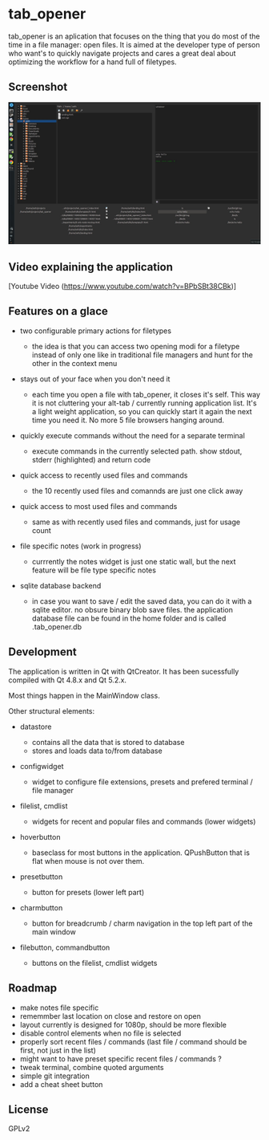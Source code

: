 tab\_opener
==========

tab\_opener is an aplication that focuses on the thing that you do most of the
time in a file manager: open files. It is aimed at the developer type of person
who want's to quickly navigate projects and cares a great deal about optimizing
the workflow for a hand full of filetypes.


Screenshot
----------

![Alt text](/snapshot1.jpg?raw=true "Optional Title")


Video explaining the application
--------------------------------

[Youtube Video (https://www.youtube.com/watch?v=BPbSBt38CBk)]

Features on a glace
-------------------

* two configurable primary actions for filetypes

  * the idea is that you can access two opening modi for a filetype instead of
	only one like in traditional file managers and hunt for the other in the
	context menu

* stays out of your face when you don't need it

  * each time you open a file with tab\_opener, it closes it's self. This way it
	is not cluttering your alt-tab / currently running application list. It's a
	light weight application, so you can quickly start it again the next time
	you need it. No more 5 file browsers hanging around.

* quickly execute commands without the need for a separate terminal

  * execute commands in the currently selected path. show stdout, stderr
	(highlighted) and return code

* quick access to recently used files and commands

  * the 10 recently used files and comannds are just one click away

* quick access to most used files and commands

  * same as with recently used files and commands, just for usage count

* file specific notes (work in progress)

  * currrently the notes widget is just one static wall, but the next feature
	will be file type specific notes

* sqlite database backend

  * in case you want to save / edit the saved data, you can do it with a sqlite
	editor. no obsure binary blob save files. the application database file can
	be found in the home folder and is called .tab_opener.db


Development
-----------

The application is written in Qt with QtCreator. It has been sucessfully
compiled with Qt 4.8.x and Qt 5.2.x.

Most things happen in the MainWindow class.

Other structural elements:

* datastore

  * contains all the data that is stored to database
  * stores and loads data to/from database

* configwidget

  * widget to configure file extensions, presets and prefered terminal / file
	manager

* filelist, cmdlist

  * widgets for recent and popular files and commands (lower widgets)

* hoverbutton

  * baseclass for most buttons in the application. QPushButton that is flat when
	mouse is not over them.

* presetbutton

  * button for presets (lower left part)

* charmbutton

  * button for breadcrumb / charm navigation in the top left part of the main
	window

* filebutton, commandbutton

  * buttons on the filelist, cmdlist widgets


Roadmap
-------

* make notes file specific
* rememmber last location on close and restore on open
* layout currently is designed for 1080p, should be more flexible
* disable control elements when no file is selected
* properly sort recent files / commands (last file / command should be first,
  not just in the list)
* might want to have preset specific recent files / commands ?
* tweak terminal, combine quoted arguments
* simple git integration
* add a cheat sheet button


License
-------

GPLv2

